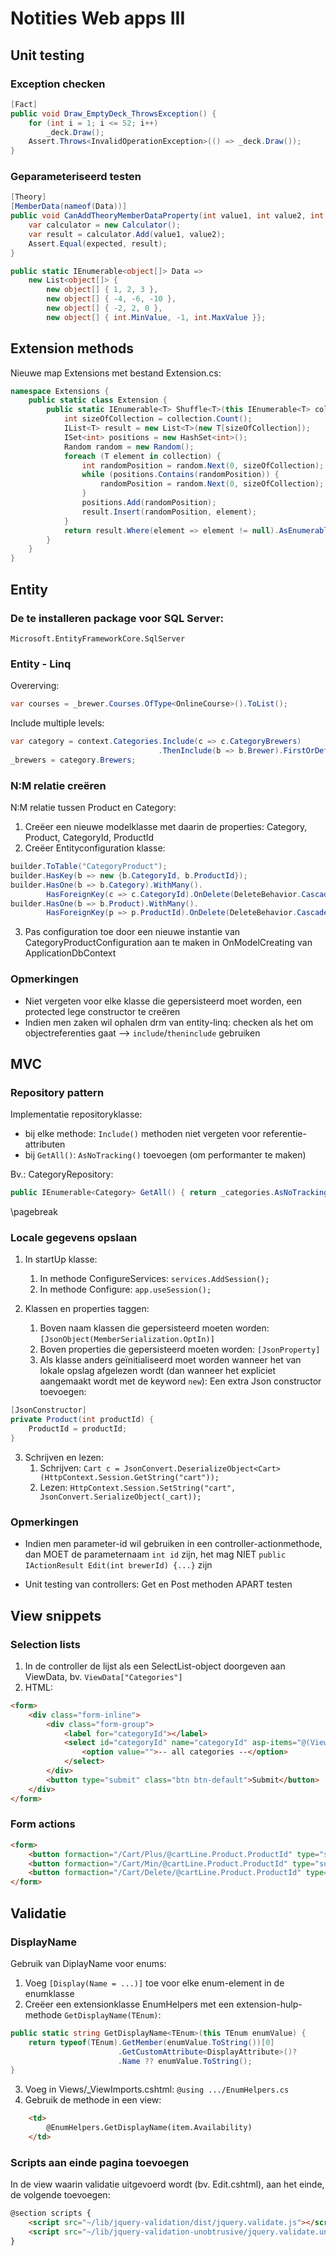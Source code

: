 # Notities Web apps III
## Unit testing

### Exception checken
```csharp
[Fact]
public void Draw_EmptyDeck_ThrowsException() {
    for (int i = 1; i <= 52; i++)
        _deck.Draw();
    Assert.Throws<InvalidOperationException>(() => _deck.Draw());
}
```

### Geparameteriseerd testen
```csharp
[Theory]
[MemberData(nameof(Data))]
public void CanAddTheoryMemberDataProperty(int value1, int value2, int expected) {
    var calculator = new Calculator();
    var result = calculator.Add(value1, value2);
    Assert.Equal(expected, result);
}

public static IEnumerable<object[]> Data =>
    new List<object[]> {
        new object[] { 1, 2, 3 },
        new object[] { -4, -6, -10 },
        new object[] { -2, 2, 0 },
        new object[] { int.MinValue, -1, int.MaxValue }};
```

## Extension methods
Nieuwe map Extensions met bestand Extension.cs:
```csharp
namespace Extensions {
    public static class Extension {
        public static IEnumerable<T> Shuffle<T>(this IEnumerable<T> collection) {
            int sizeOfCollection = collection.Count();
            IList<T> result = new List<T>(new T[sizeOfCollection]);
            ISet<int> positions = new HashSet<int>();
            Random random = new Random();
            foreach (T element in collection) {
                int randomPosition = random.Next(0, sizeOfCollection);
                while (positions.Contains(randomPosition)) {
                    randomPosition = random.Next(0, sizeOfCollection);
                }
                positions.Add(randomPosition);
                result.Insert(randomPosition, element);
            }
            return result.Where(element => element != null).AsEnumerable();
        }
    }
}
```

## Entity

### De te installeren package voor SQL Server:
`Microsoft.EntityFrameworkCore.SqlServer`

### Entity - Linq
Overerving:
```csharp
var courses = _brewer.Courses.OfType<OnlineCourse>().ToList();
```

Include multiple levels:

```csharp
var category = context.Categories.Include(c => c.CategoryBrewers)
                                 .ThenInclude(b => b.Brewer).FirstOrDefault();
_brewers = category.Brewers;
```

### N:M relatie creëren
N:M relatie tussen Product en Category:

1) Creëer een nieuwe modelklasse met daarin de properties: Category, Product, CategoryId, ProductId
2) Creëer Entityconfiguration klasse: 
```csharp
builder.ToTable("CategoryProduct");
builder.HasKey(b => new {b.CategoryId, b.ProductId});
builder.HasOne(b => b.Category).WithMany().
        HasForeignKey(c => c.CategoryId).OnDelete(DeleteBehavior.Cascade);
builder.HasOne(b => b.Product).WithMany().
        HasForeignKey(p => p.ProductId).OnDelete(DeleteBehavior.Cascade);
```
3) Pas configuration toe door een nieuwe instantie van CategoryProductConfiguration aan te maken in OnModelCreating van ApplicationDbContext


### Opmerkingen 
* Niet vergeten voor elke klasse die gepersisteerd moet worden, een protected lege constructor te creëren
* Indien men zaken wil ophalen drm van entity-linq: checken als het om objectreferenties gaat --> `include`/`theninclude` gebruiken

## MVC

### Repository pattern
Implementatie repositoryklasse: 

* bij elke methode: `Include()` methoden niet vergeten voor referentie-attributen
* bij `GetAll()`: `AsNoTracking()` toevoegen (om performanter te maken)

Bv.: CategoryRepository:

```csharp
public IEnumerable<Category> GetAll() { return _categories.AsNoTracking().ToList();}
```
\pagebreak
### Locale gegevens opslaan
1) In startUp klasse:
    1) In methode ConfigureServices: `services.AddSession();`
    2) In methode Configure: `app.useSession();`

2) Klassen en properties taggen:
    1) Boven naam klassen die gepersisteerd moeten worden: `[JsonObject(MemberSerialization.OptIn)]`
    2) Boven properties die gepersisteerd moeten worden: `[JsonProperty]`
    3) Als klasse anders geïnitialiseerd moet worden wanneer het van lokale opslag afgelezen wordt      (dan wanneer het expliciet aangemaakt wordt met de keyword `new`): Een extra Json constructor toevoegen:
```csharp
[JsonConstructor]
private Product(int productId) {
    ProductId = productId;
}
```
3. Schrijven en lezen:
    1) Schrijven:
`Cart c = JsonConvert.DeserializeObject<Cart>(HttpContext.Session.GetString("cart"));`
    2) Lezen:
`HttpContext.Session.SetString("cart", JsonConvert.SerializeObject(_cart));`

### Opmerkingen
* Indien men parameter-id wil gebruiken in een controller-actionmethode, dan MOET de parameternaam `int id` zijn, het mag NIET `public IActionResult Edit(int brewerId) {...}` zijn

* Unit testing van controllers: Get en Post methoden APART testen

## View snippets

### Selection lists
1) In de controller de lijst als een SelectList-object doorgeven aan ViewData, bv.  `ViewData["Categories"]`
2) HTML:
```html
<form>
    <div class="form-inline">
        <div class="form-group">
            <label for="categoryId"></label>
            <select id="categoryId" name="categoryId" asp-items="@(ViewData["Categories"] as SelectList)" class="form-control">
                <option value="">-- all categories --</option>
            </select>
        </div>
        <button type="submit" class="btn btn-default">Submit</button>
    </div>
</form>
```

### Form actions
```html
<form>
    <button formaction="/Cart/Plus/@cartLine.Product.ProductId" type="submit">Plus</button>
    <button formaction="/Cart/Min/@cartLine.Product.ProductId" type="submit">Min</button>
    <button formaction="/Cart/Delete/@cartLine.Product.ProductId" type="submit">Delete</button>
</form>
```

## Validatie

### DisplayName
Gebruik van DiplayName voor enums:

1) Voeg `[Display(Name = ...)]` toe voor elke enum-element in de enumklasse
2) Creëer een extensionklasse EnumHelpers met een extension-hulp-methode `GetDisplayName(TEnum)`:
```csharp
public static string GetDisplayName<TEnum>(this TEnum enumValue) {
    return typeof(TEnum).GetMember(enumValue.ToString())[0]
                        .GetCustomAttribute<DisplayAttribute>()?
                        .Name ?? enumValue.ToString();
}
```
3) Voeg in Views/_ViewImports.cshtml: `@using .../EnumHelpers.cs`
4) Gebruik de methode in een view:
```html
    <td>
        @EnumHelpers.GetDisplayName(item.Availability)
    </td>
```

### Scripts aan einde pagina toevoegen
In de view waarin validatie uitgevoerd wordt (bv. Edit.cshtml), aan het einde, de volgende toevoegen:
```html
@section scripts {
    <script src="~/lib/jquery-validation/dist/jquery.validate.js"></script>
    <script src="~/lib/jquery-validation-unobtrusive/jquery.validate.unobtrusive.js"></script>
}
```